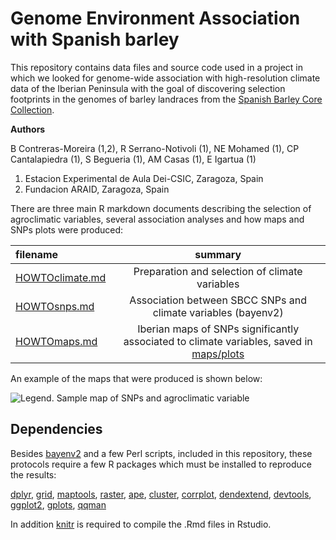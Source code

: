 # Genome Environment Association with Spanish barley

This repository contains data files and source code used in a project in which we looked for 
genome-wide association with high-resolution climate data of the Iberian Peninsula with the 
goal of discovering selection footprints in the genomes of barley landraces from the
[Spanish Barley Core Collection](http://www.eead.csic.es/barley/index.php?lng=1).

**Authors**

B Contreras-Moreira (1,2), R Serrano-Notivoli (1), NE Mohamed (1), CP Cantalapiedra (1), S Begueria (1), AM Casas (1), E Igartua (1)

1. Estacion Experimental de Aula Dei-CSIC, Zaragoza, Spain
2. Fundacion ARAID, Zaragoza, Spain


There are three main R markdown documents describing the selection of agroclimatic variables, several association analyses and 
how maps and SNPs plots were produced:

| filename | summary | 
|:---------|:--------:|
|[HOWTOclimate.md](./HOWTOclimate.md)| Preparation and selection of climate variables |
|[HOWTOsnps.md](./HOWTOsnps.md)| Association between SBCC SNPs and climate variables (bayenv2) |
|[HOWTOmaps.md](./HOWTOmaps.md)| Iberian maps of SNPs significantly associated to climate variables, saved in [maps/plots](./maps/plots) |

An example of the maps that were produced is shown below:

![**Legend.** Sample map of SNPs and agroclimatic variable](./maps/plots/BOPA2_12_10979_verna_30d.png)

## Dependencies

Besides [bayenv2](https://gcbias.org/bayenv) and a few Perl scripts, included in this repository,
these protocols require a few R packages which must be installed to reproduce the results:

[dplyr](https://cran.r-project.org/package=dplyr),
[grid](https://cran.r-project.org/package=grid),
[maptools](https://cran.r-project.org/package=maptools),
[raster](https://cran.r-project.org/package=raster),
[ape](https://cran.r-project.org/package=ape),
[cluster](https://cran.r-project.org/package=cluster),
[corrplot](https://cran.r-project.org/package=corrplot),
[dendextend](https://cran.r-project.org/package=dendextend),
[devtools](https://cran.r-project.org/package=devtools),
[ggplot2](https://cran.r-project.org/package=ggplot2),
[gplots](https://cran.r-project.org/package=gplots), 
[qqman](https://cran.r-project.org/package=qqman)

In addition [knitr](https://cran.r-project.org/package=knitr) is required to compile the .Rmd files in Rstudio.

